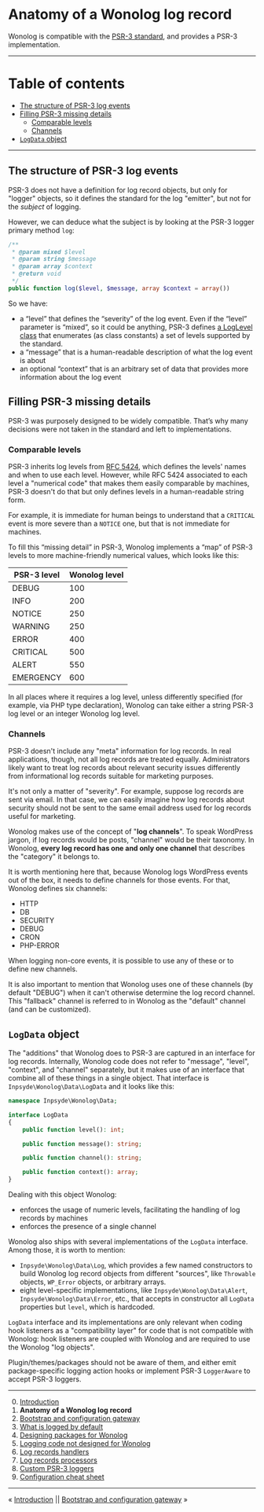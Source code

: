 # Anatomy of a Wonolog log record

Wonolog is compatible with the [PSR-3 standard](https://www.php-fig.org/psr/psr-3/), and provides a PSR-3 implementation. 


---

# Table of contents

- [The structure of PSR-3 log events](#the-structure-of-psr-3-log-events)
- [Filling PSR-3 missing details](#filling-psr-3-missing-details)
  - [Comparable levels](#comparable-levels)
  - [Channels](#channels)  
- [`LogData` object](#logData-object)

---


## The structure of PSR-3 log events

PSR-3 does not have a definition for log record objects, but only for "logger" objects, so it defines the standard for the log "emitter", but not for the *subject* of logging.

However, we can deduce what the subject is by looking at the PSR-3 logger primary method `log`:

```php
/**
 * @param mixed $level
 * @param string $message
 * @param array $context
 * @return void
 */
public function log($level, $message, array $context = array())
```

So we have:

- a “level” that defines the “severity” of the log event. Even if the “level” parameter is “mixed”, so it could be anything, PSR-3 defines [a LogLevel class](https://www.php-fig.org/psr/psr-3/#5-psrlogloglevel) that enumerates (as class constants) a set of levels supported by the standard. 
- a “message” that is a human-readable description of what the log event is about
- an optional “context” that is an arbitrary set of data that provides more information about the log event



## Filling PSR-3 missing details

PSR-3 was purposely designed to be widely compatible. That’s why many decisions were not taken in the standard and left to implementations.

### Comparable levels

PSR-3 inherits log levels from [RFC 5424](http://tools.ietf.org/html/rfc5424), which defines the levels' names and when to use each level. However, while RFC 5424 associated to each level a "numerical code" that makes them easily comparable by machines, PSR-3 doesn't do that but only defines levels in a human-readable string form.

For example, it is immediate for human beings to understand that a `CRITICAL` event is more severe than a `NOTICE` one, but that is not immediate for machines.

To fill this “missing detail” in PSR-3, Wonolog implements a “map” of PSR-3 levels to more machine-friendly numerical values, which looks like this:

| PSR-3 level | Wonolog level |
| ----------- | ------------- |
| DEBUG       | 100           |
| INFO        | 200           |
| NOTICE      | 250           |
| WARNING     | 250           |
| ERROR       | 400           |
| CRITICAL    | 500           |
| ALERT       | 550           |
| EMERGENCY   | 600           |

In all places where it requires a log level, unless differently specified (for example, via PHP type declaration), Wonolog can take either a string PSR-3 log level or an integer Wonolog log level.

### Channels

PSR-3 doesn't include any "meta" information for log records. In real applications, though, not all log records are treated equally. Administrators likely want to treat log records about relevant security issues differently from informational log records suitable for marketing purposes.

It's not only a matter of "severity". For example, suppose log records are sent via email. In that case, we can easily imagine how log records about security should not be sent to the same email address used for log records useful for marketing.

Wonolog makes use of the concept of "**log channels**". To speak WordPress jargon, if log records would be posts, "channel" would be their taxonomy. In Wonolog, **every log record has one and only one channel** that describes the "category" it belongs to.

It is worth mentioning here that, because Wonolog logs WordPress events out of the box, it needs to define channels for those events. For that, Wonolog defines six channels:

- HTTP
- DB
- SECURITY
- DEBUG
- CRON
- PHP-ERROR

When logging non-core events, it is possible to use any of these or to define new channels.

It is also important to mention that Wonolog uses one of these channels (by default "DEBUG") when it can't otherwise determine the log record channel. This "fallback" channel is referred to in Wonolog as the "default" channel (and can be customized).



## `LogData` object

The "additions" that Wonolog does to PSR-3 are captured in an interface for log records. Internally, Wonolog code does not refer to "message", "level", "context", and "channel" separately, but it makes use of an interface that combine all of these things in a single object. That interface is `Inpsyde\Wonolog\Data\LogData` and it looks like this:

```php
namespace Inpsyde\Wonolog\Data;

interface LogData
{
    public function level(): int;

    public function message(): string;

    public function channel(): string;

    public function context(): array;
}
```

Dealing with this object Wonolog:

- enforces the usage of numeric levels, facilitating the handling of log records by machines
- enforces the presence of a single channel

Wonolog also ships with several implementations of the `LogData` interface. Among those, it is worth to mention:

- `Inpsyde\Wonolog\Data\Log`, which provides a few named constructors to build Wonolog log record objects from different "sources", like `Throwable` objects, `WP_Error` objects, or arbitrary arrays.
- eight level-specific implementations, like `Inpsyde\Wonolog\Data\Alert`, `Inpsyde\Wonolog\Data\Error`, etc., that accepts in constructor all `LogData` properties but `level`, which is hardcoded.

`LogData` interface and its implementations are only relevant when coding hook listeners as a "compatibility layer" for code that is not compatible with Wonolog: hook listeners are coupled with Wonolog and are required to use the Wonolog "log objects".

Plugin/themes/packages should not be aware of them, and either emit package-specific logging action hooks or implement PSR-3 `LoggerAware` to accept PSR-3 loggers.



---

0. [Introduction](./00-introduction.md)
1. **Anatomy of a Wonolog log record**
2. [Bootstrap and configuration gateway](./02-bootstrap-and-configuration-gateway.md)
3. [What is logged by default](./03-what-is-logged-by-default.md)
4. [Designing packages for Wonolog](./04-designing-packages-for-wonolog.md)
5. [Logging code not designed for Wonolog](./05-logging-code-not-designed-for-wonolog.md)
6. [Log records handlers](./06-log-records-handlers.md)
7. [Log records processors](./07-log-records-processors.md)
8. [Custom PSR-3 loggers](./08-custom-psr-3-loggers.md)
9. [Configuration cheat sheet](./09-configuration-cheat-sheet.md)

---

« [Introduction](./00-introduction.md) || [Bootstrap and configuration gateway](./02-bootstrap-and-configuration-gateway.md) »
